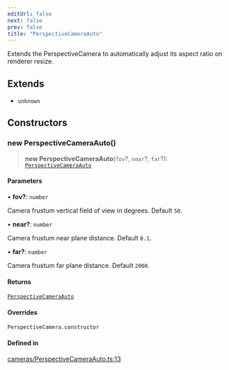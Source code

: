 ```yaml
---
editUrl: false
next: false
prev: false
title: "PerspectiveCameraAuto"
---
```


Extends the PerspectiveCamera to automatically adjust its aspect ratio on renderer resize.

## Extends

- `unknown`

## Constructors

### new PerspectiveCameraAuto()

> **new PerspectiveCameraAuto**(`fov`?, `near`?, `far`?): [`PerspectiveCameraAuto`](/three.ez/api/classes/perspectivecameraauto/)

#### Parameters

• **fov?**: `number`

Camera frustum vertical field of view in degrees. Default `50`.

• **near?**: `number`

Camera frustum near plane distance. Default `0.1`.

• **far?**: `number`

Camera frustum far plane distance. Default `2000`.

#### Returns

[`PerspectiveCameraAuto`](/three.ez/api/classes/perspectivecameraauto/)

#### Overrides

`PerspectiveCamera.constructor`

#### Defined in

[cameras/PerspectiveCameraAuto.ts:13](https://github.com/luigidenora/three.ez/blob/57bd50835d7b63a4eed7f77bf46f98834d85a05c/src/cameras/PerspectiveCameraAuto.ts#L13)
